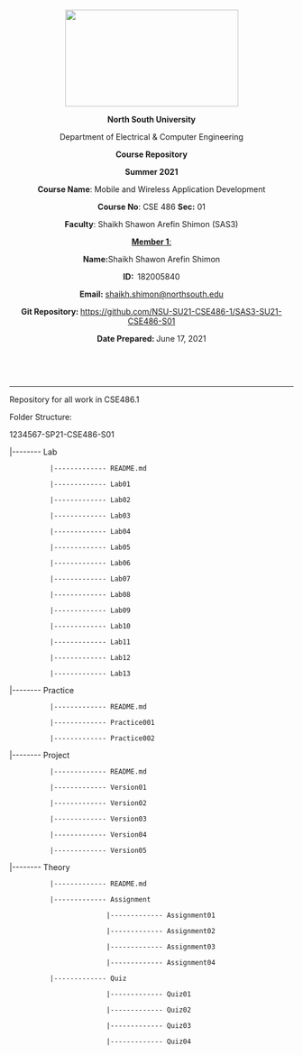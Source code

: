 <p style="text-align: center;">&nbsp;</p>
<p style="text-align: center;">&nbsp;</p>
<p align="center"><strong><img src="https://media.dhakatribune.com/uploads/2016/11/nsulogo.jpg" alt="" width="307" height="172" /></strong></p>



<p align="center"><strong>North South University</strong></p>
<p align="center">Department of Electrical &amp; Computer Engineering</p>
<p align="center"><strong>Course Repository</strong></p>
<p align="center"><strong>Summer 2021 </strong></p>


<p align="center"><strong>Course Name</strong>: Mobile and Wireless Application Development </p>
<p align="center"><strong>Course No</strong>: CSE 486 <strong>Sec</strong><strong>:</strong> 01</p>
<p align="center"><strong>Faculty</strong>: Shaikh Shawon Arefin Shimon (SAS3)</p>
<p align="center"><strong><u>Member 1</u></strong><u>:</u></p>
<p align="center"><strong>Name</strong><strong>:</strong>Shaikh Shawon Arefin Shimon</p>
<p align="center"><strong>ID</strong><strong>:&nbsp; </strong>182005840</p>
<p align="center"><strong>Email</strong><strong>:</strong> <a href="mailto:shaikh.shimon@northsouth.edu">shaikh.shimon@northsouth.edu</a></p>

<p align="center"><strong>Git Repository</strong><strong>: </strong><a href="https://github.com/NSU-SU21-CSE486-1/SAS3-SU21-CSE486-S01">https://github.com/NSU-SU21-CSE486-1/SAS3-SU21-CSE486-S01</a></p>

<p align="center"><strong>Date Prepared</strong><strong>: </strong>June 17, 2021</p>
<p><strong>&nbsp;</strong></p>
<p><strong>&nbsp;</strong></p>


--------------------------------------------------------------------------------------------

Repository for all work in CSE486.1

Folder Structure:

1234567-SP21-CSE486-S01

|-------- Lab

              |------------- README.md

              |------------- Lab01

              |------------- Lab02

              |------------- Lab03

              |------------- Lab04

              |------------- Lab05

              |------------- Lab06

              |------------- Lab07

              |------------- Lab08

              |------------- Lab09

              |------------- Lab10

              |------------- Lab11

              |------------- Lab12

              |------------- Lab13

|-------- Practice

              |------------- README.md

              |------------- Practice001

              |------------- Practice002

|-------- Project

              |------------- README.md

              |------------- Version01

              |------------- Version02

              |------------- Version03

              |------------- Version04

              |------------- Version05

|-------- Theory

              |------------- README.md

              |------------- Assignment

                            |------------- Assignment01

                            |------------- Assignment02

                            |------------- Assignment03

                            |------------- Assignment04

              |------------- Quiz

                            |------------- Quiz01

                            |------------- Quiz02

                            |------------- Quiz03

                            |------------- Quiz04
